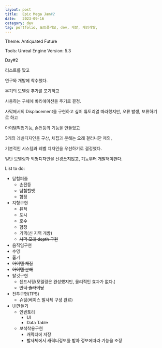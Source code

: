 ```yaml
---
layout: post
title:  Epic Mega Jam#2
date:   2023-09-16
category: dev
tag: portfolio, 포트폴리오, dev, 개발, 게임개발,
---
```



Theme: Antiquated Future

Tools: Unreal Engine
Version: 5.3 


Day#2

리스트를 짰고

연구와 개발에 착수했다.

무기의 모델링 추가를 포기하고

사용하는 구체에 바리에이션을 주기로 결정.

사막에서의 Displacement를 구현하고 싶어 튜토리얼 따라했지만, 오류 발생, 보류하기로 하고

아이템픽업기능, 손전등의 기능을 만들었고

3개의 레벨디자인을 구상, 채집과 분해는 오래 걸리니깐 제외,

기본적인 시스템과 레벨 디자인을 우선하기로 결정했다.

일단 모델링과 외형디자인을 신경쓰지않고, 기능부터 개발해야한다.

List to do:
- 탐험퍼즐
  - 손전등
  - 탐험헬멧
  - 함정
- 지형구현
  - 유적
  - 도시
  - 호수
  - 함정
  - 기믹(신 지역 개방)
  - ~~사막 모래 depth 구현~~
- 움직임구현
 - 수영
 - 줍기
 - ~~아이템 채집~~
 - ~~아이템 분해~~
- 탈것구현
  - 샌드서핑(모델링은 완성했지만, 물리적인 효과가 없다.) 
  - ~~언덕 슬라이딩~~
- 전투구현(TPS)
  - 슈팅(베이스 발사체 구성 완료)
- UI만들기
  - 인벤토리
    - UI
    - Data Table
  - 보석착용구현
    - 캐릭터에 저장
    - 발사체에서 캐릭터정보를 받아 정보에따라 기능을 조정